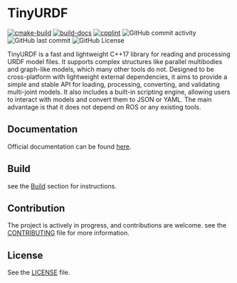 <!-- omit in toc -->
TinyURDF
========

[![cmake-build](https://github.com/wissem01chiha/tinyurdf/actions/workflows/cmake-build.yml/badge.svg)](https://github.com/wissem01chiha/tinyurdf/actions/workflows/cmake-build.yml)
[![build-docs](https://github.com/wissem01chiha/tinyurdf/actions/workflows/build-docs.yml/badge.svg)](https://github.com/wissem01chiha/tinyurdf/actions/workflows/build-docs.yml)
[![cpplint](https://github.com/wissem01chiha/tinyurdf/actions/workflows/cpp-lint.yml/badge.svg)](https://github.com/wissem01chiha/tinyurdf/actions/workflows/cpp-lint.yml)
![GitHub commit activity](https://img.shields.io/github/commit-activity/t/wissem01chiha/tinyurdf)
![GitHub last commit](https://img.shields.io/github/last-commit/wissem01chiha/tinyurdf)
![GitHub License](https://img.shields.io/github/license/wissem01chiha/tinyurdf)

TinyURDF is a fast and lightweight C++17 library for reading and processing URDF model files. It supports complex structures like parallel multibodies and graph-like models, which many other tools do not. Designed to be cross-platform with lightweight external dependencies, it aims to provide a simple and stable API for loading, processing, converting, and validating multi-joint models. It also includes a built-in scripting engine, allowing users to interact with models and convert them to JSON or YAML. The main advantage is that it does not depend on ROS or any existing tools.

## Documentation

Official documentation can be found [here](https://wissem01chiha.github.io/tinyurdf/).

## Build  

see the [Build](INSTALL.md) section for instructions.
 
## Contribution  

The project is actively in progress, and contributions are welcome. 
see the [CONTRIBUTING](CONTRIBUTING.md) file for more information.  

## License  
  
See the [LICENSE](./LICENSE) file.  
